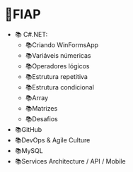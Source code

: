 # 📌FIAP

* 📚 C#.NET:
	* 📚Criando WinFormsApp
	* 📚Variáveis númericas
	* 📚Operadores lógicos	
	* 📚Estrutura repetitiva
	* 📚Estrutura condicional
	* 📚Array
	* 📚Matrizes
	* 📚Desafios
* 📚GitHub
* 📚DevOps & Agile Culture
* 📚MySQL
* 📚Services Architecture / API / Mobile
